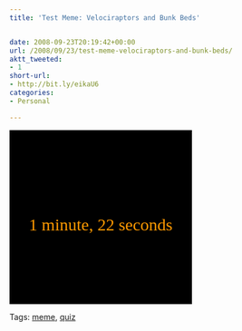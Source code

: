 ```yaml
---
title: 'Test Meme: Velociraptors and Bunk Beds'


date: 2008-09-23T20:19:42+00:00
url: /2008/09/23/test-meme-velociraptors-and-bunk-beds/
aktt_tweeted:
- 1
short-url:
- http://bit.ly/eikaU6
categories:
- Personal

---
```

<div class='microid-mailto+http:sha1:025c2471d9f0ef3e42088961755420865d93d4ac'>

<a style=" background: #000 url(http://www.bunkbeds.net/velociraptor/img/badge.jpg) no-repeat 0 0; display: block; width: 322px; height: 157px; text-align: center; padding-top: 150px; text-decoration: none; font-family: Times New Roman, serif; font-size: 30px; color: #ff9900; " href="http://www.bunkbeds.net/velociraptor/"> <span style="display: none;">I could survive for</span> 1 minute, 22 seconds <span style="display: none;">chained to a bunk bed with a velociraptor</span> </a>

</div>

<div class="st-post-tags">
Tags: <a href="http://www.cavort.org/tag/meme/" title="meme" rel="tag">meme</a>, <a href="http://www.cavort.org/tag/quiz/" title="quiz" rel="tag">quiz</a><br />
</div>